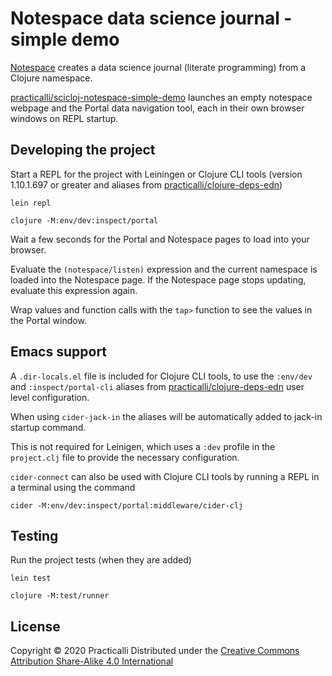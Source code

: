 # Notespace data science journal - simple demo
[Notespace](https://github.com/scicloj/notespace) creates a data science journal (literate programming) from a Clojure namespace.

[practicalli/scicloj-notespace-simple-demo](https://github.com/practicalli/scicloj-notespace-simple-demo) launches an empty notespace webpage and the Portal data navigation tool, each in their own browser windows on REPL startup.


## Developing the project
Start a REPL for the project with Leiningen or Clojure CLI tools (version 1.10.1.697 or greater and aliases from [practicalli/clojure-deps-edn](https://github.com/practicalli/clojure-deps-edn))

```
lein repl

clojure -M:env/dev:inspect/portal
```

Wait a few seconds for the Portal and Notespace pages to load into your browser.

Evaluate the `(notespace/listen)` expression and the current namespace is loaded into the Notespace page.  If the Notespace page stops updating, evaluate this expression again.

Wrap values and function calls with the `tap>` function to see the values in the Portal window.


## Emacs support
A `.dir-locals.el` file is included for Clojure CLI tools, to use the `:env/dev` and `:inspect/portal-cli` aliases from [practicalli/clojure-deps-edn](https://github.com/practicalli/clojure-deps-edn) user level configuration.

When using `cider-jack-in` the aliases will be automatically added to jack-in startup command.

This is not required for Leinigen, which uses a `:dev` profile in the `project.clj` file to provide the necessary configuration.

`cider-connect` can also be used with Clojure CLI tools by running a REPL in a terminal using the command

```
cider -M:env/dev:inspect/portal:middleware/cider-clj
```



## Testing
Run the project tests (when they are added)
```
lein test

clojure -M:test/runner
```

## License
Copyright © 2020 Practicalli
Distributed under the [Creative Commons Attribution Share-Alike 4.0 International](https://creativecommons.org/)
